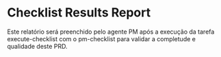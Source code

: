 # Checklist Results Report

Este relatório será preenchido pelo agente PM após a execução da tarefa execute-checklist com o pm-checklist para validar a completude e qualidade deste PRD.